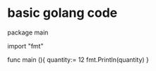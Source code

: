 # basic golang code 

package main 

import "fmt"

func main (){
quantity:= 12 
fmt.Println(quantity)
}
